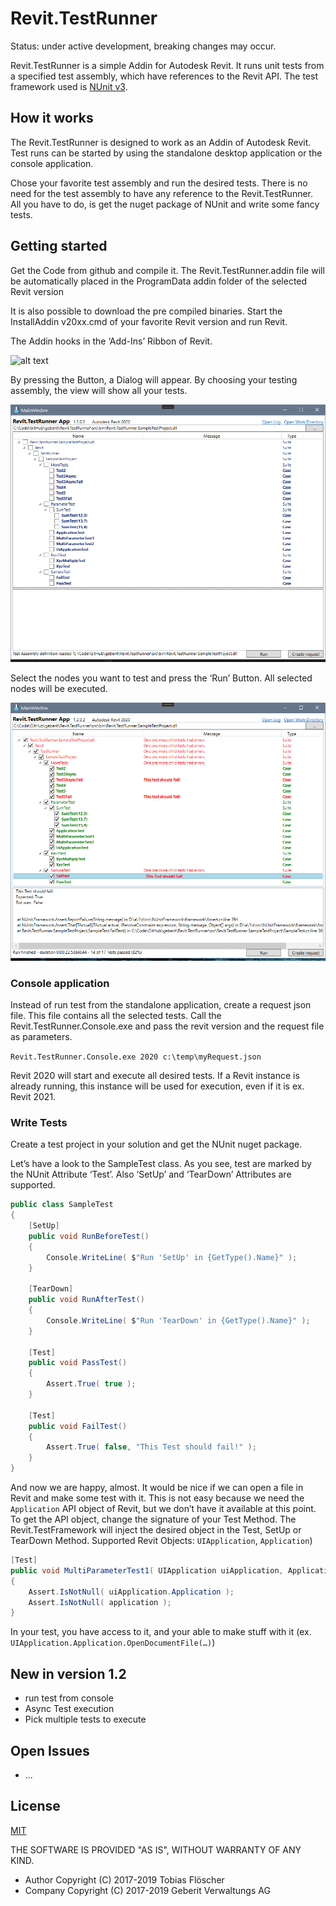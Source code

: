 # Revit.TestRunner
Status: under active development, breaking changes may occur.

Revit.TestRunner is a simple Addin for Autodesk Revit. It runs unit tests from a specified test assembly, which have references to the Revit API. The test framework used is [NUnit v3](https://github.com/nunit).

## How it works
The Revit.TestRunner is designed to work as an Addin of Autodesk Revit. Test runs can be started by using the standalone desktop application or the console application.

Chose your favorite test assembly and run the desired tests. There is no need for the test assembly to have any reference to the Revit.TestRunner. All you have to do, is get the nuget package of NUnit and write some fancy tests.

## Getting started
Get the Code from github and compile it. The Revit.TestRunner.addin file will be automatically placed in the ProgramData addin folder of the selected Revit version 

It is also possible to download the pre compiled binaries. Start the InstallAddin v20xx.cmd of your favorite Revit version and run Revit. 

The Addin hooks in the ‘Add-Ins’ Ribbon of Revit. 

![alt text](/images/testrunner_start.png)

By pressing the Button, a Dialog will appear. By choosing your testing assembly, the view will show all your tests.

![alt text](/images/testrunner_ui.png)

Select the nodes you want to test and press the ‘Run’ Button. All selected nodes will be executed.

![alt text](/images/testrunner_ui_executed.png)

### Console application
Instead of run test from the standalone application, create a request json file. This file contains all the selected tests. Call the Revit.TestRunner.Console.exe and pass the revit version and the request file as parameters. 

``` Revit.TestRunner.Console.exe 2020 c:\temp\myRequest.json ```

Revit 2020 will start and execute all desired tests. If a Revit instance is already running, this instance will be used for execution, even if it is ex. Revit 2021.


### Write Tests
Create a test project in your solution and get the NUnit nuget package.

Let’s have a look to the SampleTest class. As you see, test are marked by the NUnit Attribute ‘Test’. Also ‘SetUp’ and ‘TearDown’ Attributes are supported.

```c#
public class SampleTest
{
    [SetUp]
    public void RunBeforeTest()
    {
        Console.WriteLine( $"Run 'SetUp' in {GetType().Name}" );
    }
 
    [TearDown]
    public void RunAfterTest()
    {
        Console.WriteLine( $"Run 'TearDown' in {GetType().Name}" );
    }
 
    [Test]
    public void PassTest()
    {
        Assert.True( true );
    }
 
    [Test]
    public void FailTest()
    {
        Assert.True( false, "This Test should fail!" );
    }
}
```

And now we are happy, almost. It would be nice if we can open a file in Revit and make some test with it. This is not easy because we need the `Application` API object of Revit, but we don’t have it available at this point. 
To get the API object, change the signature of your Test Method. The Revit.TestFramework will inject the desired object in the Test, SetUp or TearDown Method. Supported Revit Objects: `UIApplication`, `Application`)

```c#
[Test]
public void MultiParameterTest1( UIApplication uiApplication, Application application )
{
    Assert.IsNotNull( uiApplication.Application );
    Assert.IsNotNull( application );
}

```

In your test, you have access to it, and your able to make stuff with it (ex. `UIApplication.Application.OpenDocumentFile(…)`)

## New in version 1.2
* run test from console
* Async Test execution
* Pick multiple tests to execute

## Open Issues
* ...

## License
[MIT](http://opensource.org/licenses/MIT)

THE SOFTWARE IS PROVIDED "AS IS", WITHOUT WARRANTY OF ANY KIND.
-	Author Copyright (C) 2017-2019 Tobias Flöscher
-	Company Copyright (C) 2017-2019 Geberit Verwaltungs AG 

